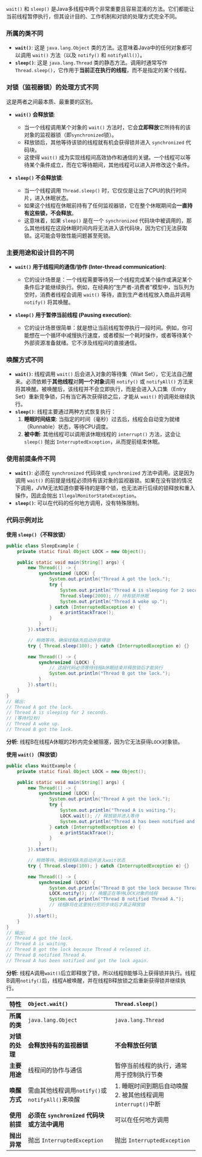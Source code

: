 
`wait()` 和 `sleep()` 是Java多线程中两个非常重要且容易混淆的方法。它们都能让当前线程暂停执行，但其设计目的、工作机制和对锁的处理方式完全不同。

### 所属的类不同

*   **`wait()`**: 这是 `java.lang.Object` 类的方法。这意味着Java中的任何对象都可以调用 `wait()` 方法（以及 `notify()` 和 `notifyAll()`）。
*   **`sleep()`**: 这是 `java.lang.Thread` 类的静态方法。调用时通常写作 `Thread.sleep()`，它作用于**当前正在执行的线程**，而不是指定的某个线程。

### 对锁（监视器锁）的处理方式不同

这是两者之间最本质、最重要的区别。

*   **`wait()` 会释放锁**:
    *   当一个线程调用某个对象的 `wait()` 方法时，它会**立即释放**它所持有的该对象的监视器锁（即`synchronized`锁）。
    *   释放锁后，其他等待该锁的线程就有机会获得锁并进入 `synchronized` 代码块。
    *   这使得 `wait()` 成为实现线程间高效协作和通信的关键。一个线程可以等待某个条件成立，而在它等待期间，其他线程可以进入并修改这个条件。

*   **`sleep()` 不会释放锁**:
    *   当一个线程调用 `Thread.sleep()` 时，它仅仅是让出了CPU的执行时间片，进入休眠状态。
    *   如果这个线程在休眠前持有了任何监视器锁，它在整个休眠期间会**一直持有这些锁，不会释放**。
    *   这意味着，如果 `sleep()` 是在一个 `synchronized` 代码块中被调用的，那么其他线程在这段休眠时间内将无法进入该代码块，因为它们无法获取锁。这可能会导致性能问题甚至死锁。

### 主要用途和设计目的不同

*   **`wait()` 用于线程间的通信/协作 (Inter-thread communication)**:
    *   它的设计场景是：一个线程需要等待另一个线程完成某个操作或满足某个条件后才能继续执行。例如，在经典的“生产者-消费者”模型中，当队列为空时，消费者线程会调用 `wait()` 等待，直到生产者线程放入商品并调用 `notify()` 将其唤醒。

*   **`sleep()` 用于暂停当前线程 (Pausing execution)**:
    *   它的设计场景很简单：就是想让当前线程暂停执行一段时间。例如，你可能想在一个循环中减慢执行速度，或者模拟一个耗时操作，或者等待某个外部资源准备就绪。它不涉及线程间的直接通信。

### 唤醒方式不同

*   **`wait()`**: 线程调用 `wait()` 后会进入对象的等待集（Wait Set），它无法自己醒来。必须依赖于**其他线程**对**同一个对象**调用 `notify()` 或 `notifyAll()` 方法来将其唤醒。被唤醒后，该线程并不会立即执行，而是会进入入口集（Entry Set）重新竞争锁，只有当它再次获得锁之后，才能从 `wait()` 的调用处继续执行。
*   **`sleep()`**: 线程主要通过两种方式恢复执行：
    1.  **睡眠时间结束**: 当指定的时间（毫秒）过去后，线程会自动变为就绪（Runnable）状态，等待CPU调度。
    2.  **被中断**: 其他线程可以调用该休眠线程的 `interrupt()` 方法，这会让 `sleep()` 抛出 `InterruptedException`，从而提前结束休眠。

### 使用前提条件不同

*   **`wait()`**: 必须在 `synchronized` 代码块或 `synchronized` 方法中调用。这是因为调用 `wait()` 的前提是线程必须持有该对象的监视器锁。如果在没有锁的情况下调用，JVM无法知道你要等待的是哪个锁，也无法进行后续的锁释放和重入操作，因此会抛出 `IllegalMonitorStateException`。
*   **`sleep()`**: 可以在代码的任何地方调用，没有特殊限制。

### 代码示例对比

**使用 `sleep()`（不释放锁）**

```java
public class SleepExample {
    private static final Object LOCK = new Object();

    public static void main(String[] args) {
        new Thread(() -> {
            synchronized (LOCK) {
                System.out.println("Thread A got the lock.");
                try {
                    System.out.println("Thread A is sleeping for 2 seconds.");
                    Thread.sleep(2000); // 持有锁并休眠
                    System.out.println("Thread A woke up.");
                } catch (InterruptedException e) {
                    e.printStackTrace();
                }
            }
        }).start();

        // 稍微等待，确保线程A先启动并获得锁
        try { Thread.sleep(100); } catch (InterruptedException e) {}

        new Thread(() -> {
            synchronized (LOCK) {
                // 这段代码必须等待线程A休眠结束并释放锁后才能执行
                System.out.println("Thread B got the lock.");
            }
        }).start();
    }
}
// 输出:
// Thread A got the lock.
// Thread A is sleeping for 2 seconds.
// (等待约2秒)
// Thread A woke up.
// Thread B got the lock.
```
**分析**: 线程B在线程A休眠的2秒内完全被阻塞，因为它无法获得`LOCK`对象锁。

**使用 `wait()`（释放锁）**

```java
public class WaitExample {
    private static final Object LOCK = new Object();

    public static void main(String[] args) {
        new Thread(() -> {
            synchronized (LOCK) {
                System.out.println("Thread A got the lock.");
                try {
                    System.out.println("Thread A is waiting.");
                    LOCK.wait(); // 释放锁并进入等待
                    System.out.println("Thread A has been notified and got the lock again.");
                } catch (InterruptedException e) {
                    e.printStackTrace();
                }
            }
        }).start();

        // 稍微等待，确保线程A先启动并进入wait状态
        try { Thread.sleep(100); } catch (InterruptedException e) {}

        new Thread(() -> {
            synchronized (LOCK) {
                System.out.println("Thread B got the lock because Thread A released it.");
                LOCK.notify(); // 唤醒正在等待LOCK对象的线程
                System.out.println("Thread B notified Thread A.");
                // 线程B将在这里执行完同步块后才真正释放锁
            }
        }).start();
    }
}
// 输出:
// Thread A got the lock.
// Thread A is waiting.
// Thread B got the lock because Thread A released it.
// Thread B notified Thread A.
// Thread A has been notified and got the lock again.
```
**分析**: 线程A调用`wait()`后立即释放了锁，所以线程B能够马上获得锁并执行。线程B调用`notify()`后，线程A被唤醒，并在线程B释放锁之后重新获得锁并继续执行。

| 特性 | `Object.wait()` | `Thread.sleep()` |
| :--- | :--- | :--- |
| **所属的类** | `java.lang.Object` | `java.lang.Thread` |
| **对锁的处理** | **会释放持有的监视器锁** | **不会释放任何锁** |
| **主要用途** | 线程间的协作与通信 | 暂停当前线程的执行，通常用于控制执行节奏 |
| **唤醒方式** | 需由其他线程调用`notify()`或`notifyAll()`来唤醒 | 1. 睡眠时间到期后自动唤醒<br>2. 被其他线程调用`interrupt()`中断 |
| **使用前提** | **必须在 `synchronized` 代码块或方法中调用** | 可以在任何地方调用 |
| **抛出异常** | 抛出 `InterruptedException` | 抛出 `InterruptedException` |
